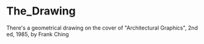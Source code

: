 # The_Drawing
There's a geometrical drawing on the cover of "Architectural Graphics", 2nd ed, 1985, by Frank Ching
